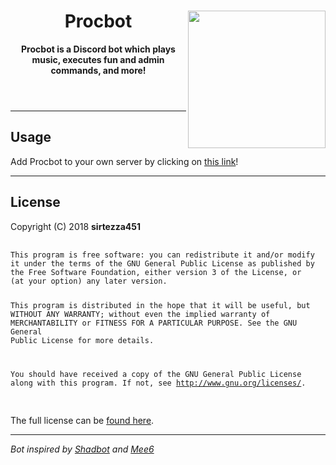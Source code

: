 <!DOCTYPE html>
<html>
<header>
    <img align="right" src="https://i.imgur.com/NTgAGc0.png" height="220" width="220">
    <h1>Procbot</h1>
    <p><b>Procbot is a Discord bot which plays music, executes fun and admin commands, and more!</b></p>
</header>

<body>
    <hr>
    <h2>Usage</h2>
    <p>Add Procbot to your own server by clicking on <a href="https://discordapp.com/api/oauth2/authorize?client_id=477014316063784961&permissions=271609046&scope=bot">this link</a>!</p>
    <hr>
    <h2>License</h2>
    <p>Copyright (C) 2018 <b>sirtezza451</b></p>
        <pre>
            <code>
This program is free software: you can redistribute it and/or modify
it under the terms of the GNU General Public License as published by
the Free Software Foundation, either version 3 of the License, or
(at your option) any later version.

This program is distributed in the hope that it will be useful,
but WITHOUT ANY WARRANTY; without even the implied warranty of
MERCHANTABILITY or FITNESS FOR A PARTICULAR PURPOSE.  See the
GNU General Public License for more details.

You should have received a copy of the GNU General Public License
along with this program.  If not, see <http://www.gnu.org/licenses/>.
            </code>
        </pre>
        <p>The full license can be <a href="../master/LICENSE">found here</a>.</p>
        <hr>
        <p><i>Bot inspired by <a href="https://github.com/Shadorc/Shadbot">Shadbot</a> and <a href="https://github.com/cookkkie/mee6">Mee6</i></a></p>
</body>
</html>

